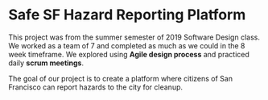 # Safe SF Hazard Reporting Platform

This project was from the summer semester of 2019 Software Design class. We worked as a team of 7 and completed as much as we could in the 8 week timeframe. We explored using **Agile design process** and practiced daily **scrum meetings**. 

The goal of our project is to create a platform where citizens of San Francisco can report hazards to the city for cleanup. 



